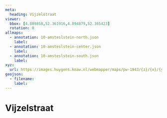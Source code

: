 ```yaml
---
meta:
  heading: Vijzelstraat
viewer:
  bbox: [4.889858,52.361916,4.894879,52.365423]
  rotation: 0
allmaps:
  - annotation: 10-amsteslstein-north.json 
    label:    
  - annotation: 10-amsteslstein-center.json 
    label:
  - annotation: 10-amsteslstein-south.json 
    label:  
xyz: 
  url: https://images.huygens.knaw.nl/webmapper/maps/pw-1943/{z}/{x}/{y}.png
geojson: 
  - filename: 
    label: 
---
```

# Vijzelstraat

